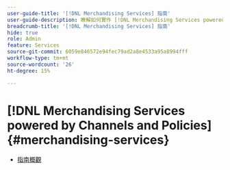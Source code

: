 ```yaml
---
user-guide-title: '[!DNL Merchandising Services] 指南'
user-guide-description: 瞭解如何實作 [!DNL Merchandising Services powered by Channels and Policies] 以提供符合企業結構和上市策略的高效能、彈性的商務目錄，並強化Headless商務體驗。
breadcrumb-title: '[!DNL Merchandising Services] 指南'
hide: true
role: Admin
feature: Services
source-git-commit: 6059e846572e94fec79ad2a8e4533a95a8994fff
workflow-type: tm+mt
source-wordcount: '26'
ht-degree: 15%

---
```


# [!DNL Merchandising Services powered by Channels and Policies] {#merchandising-services}

- [指南概觀](overview.md)

